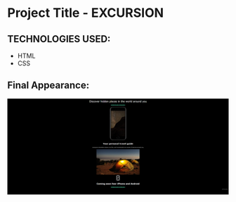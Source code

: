 # Project Title - EXCURSION

## TECHNOLOGIES USED:
+ HTML
+ CSS

## Final Appearance:
![Project img](https://github.com/harshaluikey/proExcursion/blob/main/resources/proExcursion-Final_img.png)
